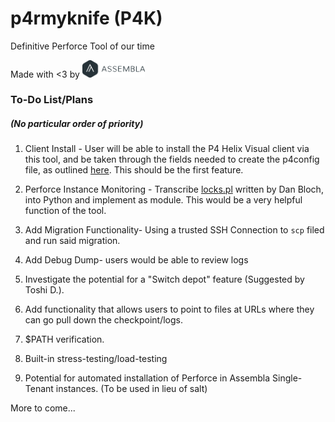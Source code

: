 # p4rmyknife (P4K)
Definitive Perforce Tool of our time

Made with <3 by <img src="https://github.com/comradepopo/p4rmyknife/raw/master/assets/assembla.png" width="100">



### To-Do List/Plans 
##### (No particular order of priority)
1) Client Install - User will be able to install the P4 Helix Visual client via this tool, and be taken through the fields needed to create the p4config file, as outlined [here](https://asm-demo.assembla.com/spaces/cs-perforce-test/perforce-7/instructions). This should be the first feature.

2) Perforce Instance Monitoring - Transcribe [locks.pl](https://swarm.workshop.perforce.com/files/guest/dan_bloch/locks.pl) written by Dan Bloch, into Python and implement as module. This would be a very helpful function of the tool. 

3) Add Migration Functionality- Using a trusted SSH Connection to `scp` filed and run said migration.

4) Add Debug Dump- users would be able to review logs

5) Investigate the potential for a "Switch depot" feature (Suggested by Toshi D.).

6) Add functionality that allows users to point to files at URLs where they can go pull down the checkpoint/logs. 

7) $PATH verification.

8) Built-in stress-testing/load-testing

9) Potential for automated installation of Perforce in Assembla Single-Tenant instances. (To be used in lieu of salt)

More to come...
